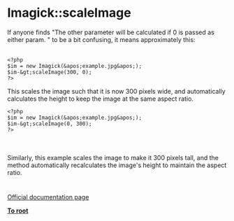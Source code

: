# Imagick::scaleImage



If anyone finds "The other parameter will be calculated if 0 is passed as either param. " to be a bit confusing, it means approximately this:<br><br>

```
<?php
$im = new Imagick(&apos;example.jpg&apos;);
$im-&gt;scaleImage(300, 0);
?>
```


This scales the image such that it is now 300 pixels wide, and automatically calculates the height to keep the image at the same aspect ratio.



```
<?php
$im = new Imagick(&apos;example.jpg&apos;);
$im-&gt;scaleImage(0, 300);
?>
```
<br><br>Similarly, this example scales the image to make it 300 pixels tall, and the method automatically recalculates the image&apos;s height to maintain the aspect ratio.  

#

[Official documentation page](https://www.php.net/manual/en/imagick.scaleimage.php)

**[To root](/README.md)**